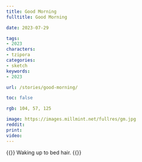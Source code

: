 ```yaml
---
title: Good Morning
fulltitle: Good Morning

date: 2023-07-29

tags:
- 2023
characters:
- tzipora
categories:
- sketch
keywords:
- 2023

url: /stories/good-morning/

toc: false

rgb: 104, 57, 125

image: https://images.millmint.net/fullres/gm.jpg
reddit:
print:
video:
---
```

{{<note caption>}}
Waking up to bed hair.
{{</note>}}